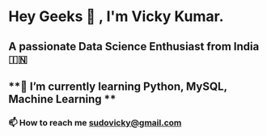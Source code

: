 # Hey Geeks 👋 , I'm Vicky Kumar.

## **A passionate Data Science Enthusiast from India 🇮🇳**

## **🌱 I’m currently learning Python, MySQL, Machine Learning **

### 📫 How to reach me sudovicky@gmail.com


<!--
**pseudovicky/pseudovicky** is a ✨ _special_ ✨ repository because its `README.md` (this file) appears on your GitHub profile.

Here are some ideas to get you started:

- 🔭 I’m currently working on ...
- 🌱 I’m currently learning ...
- 👯 I’m looking to collaborate on ...
- 🤔 I’m looking for help with ...
- 💬 Ask me about ...
- 📫 How to reach me: ...
- 😄 Pronouns: ...
- ⚡ Fun fact: ...
-->
